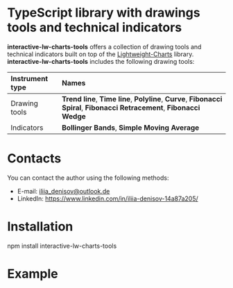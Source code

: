 # TypeScript library with drawings tools and technical indicators
**interactive-lw-charts-tools** offers a collection of drawing tools and technical indicators built on top of the [Lightweight-Charts](https://www.tradingview.com/lightweight-charts/) library.
**interactive-lw-charts-tools** includes the following drawing tools:

| Instrument type        | Names                                                                                            |
| :---------------------- | :------------------------------------------------------------------------------------------------|
| Drawing tools          | **Trend line**, **Time line**, **Polyline**, **Curve**, **Fibonacci Spiral**, **Fibonacci Retracement**, **Fibonacci Wedge** |
| Indicators             | **Bollinger Bands**, **Simple Moving Average**                                                           |


# Contacts
You can contact the author using the following methods:
- E-mail: iliia_denisov@outlook.de
- LinkedIn: https://www.linkedin.com/in/iliia-denisov-14a87a205/

# Installation
npm install interactive-lw-charts-tools

# Example


